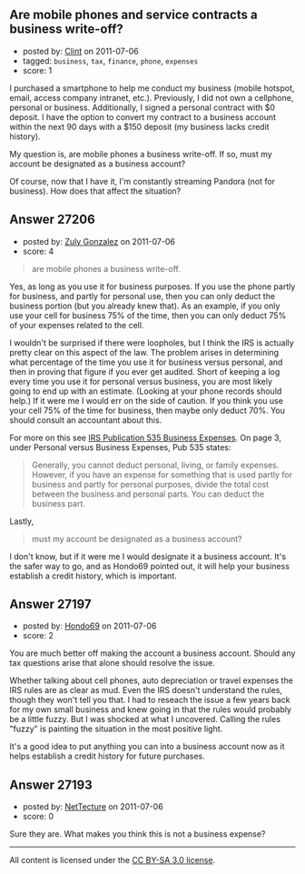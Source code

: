 ## Are mobile phones and service contracts a business write-off?

- posted by: [Clint](https://stackexchange.com/users/-1/1100-clint) on 2011-07-06
- tagged: `business`, `tax`, `finance`, `phone`, `expenses`
- score: 1

I purchased a smartphone to help me conduct my business (mobile hotspot, email, access company intranet, etc.). Previously, I did not own a cellphone, personal or business. Additionally, I signed a personal contract with $0 deposit. I have the option to convert my contract to a business account within the next 90 days with a $150 deposit (my business lacks credit history).

My question is, are mobile phones a business write-off. If so, must my account be designated as a business account?

Of course, now that I have it, I'm constantly streaming Pandora (not for business). How does that affect the situation?


## Answer 27206

- posted by: [Zuly Gonzalez](https://stackexchange.com/users/-1/2692-zuly-gonzalez) on 2011-07-06
- score: 4

<blockquote>
  <p>are mobile phones a business write-off.</p>
</blockquote>

<p>Yes, as long as you use it for business purposes. If you use the phone partly for business, and partly for personal use, then you can only deduct the business portion (but you already knew that). As an example, if you only use your cell for business 75% of the time, then you can only deduct 75% of your expenses related to the cell.</p>

<p>I wouldn't be surprised if there were loopholes, but I think the IRS is actually pretty clear on this aspect of the law. The problem arises in determining what percentage of the time you use it for business versus personal, and then in proving that figure if you ever get audited. Short of keeping a log every time you use it for personal versus business, you are most likely going to end up with an estimate. (Looking at your phone records should help.) If it were me I would err on the side of caution. If you think you use your cell 75% of the time for business, then maybe only deduct 70%. You should consult an accountant about this.</p>

<p>For more on this see <a href="http://www.irs.gov/pub/irs-pdf/p535.pdf" rel="nofollow">IRS Publication 535 Business Expenses</a>. On page 3, under Personal versus Business Expenses, Pub 535 states: </p>

<blockquote>
  <p>Generally, you cannot deduct personal, living, or family expenses. However, if you have an expense for something that is used partly for business and partly for personal purposes, divide the total cost between the business and personal parts. You can deduct the business part.</p>
</blockquote>

<p>Lastly, </p>

<blockquote>
  <p>must my account be designated as a business account?</p>
</blockquote>

<p>I don't know, but if it were me I would designate it a business account. It's the safer way to go, and as Hondo69 pointed out, it will help your business establish a credit history, which is important.</p>



## Answer 27197

- posted by: [Hondo69](https://stackexchange.com/users/-1/11716-hondo69) on 2011-07-06
- score: 2

You are much better off making the account a business account.  Should any tax questions arise that alone should resolve the issue.

Whether talking about cell phones, auto depreciation or travel expenses the IRS rules are as clear as mud.  Even the IRS doesn't understand the rules, though they won't tell you that.  I had to reseach the issue a few years back for my own small business and knew going in that the rules would probably be a little fuzzy.  But I was shocked at what I uncovered.  Calling the rules "fuzzy" is painting the situation in the most positive light.

It's a good idea to put anything you can into a business account now as it helps establish a credit history for future purchases.


## Answer 27193

- posted by: [NetTecture](https://stackexchange.com/users/-1/3350-nettecture) on 2011-07-06
- score: 0

Sure they are. What makes you think this is not a business expense?



---

All content is licensed under the [CC BY-SA 3.0 license](https://creativecommons.org/licenses/by-sa/3.0/).
